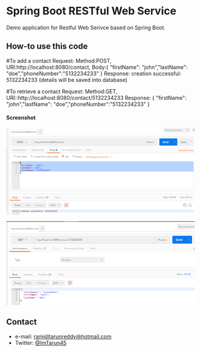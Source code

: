 Spring Boot RESTful Web Service  
==============================
Demo application for Restful Web Serivce based on Spring Boot.

## How-to use this code

#To add a contact
Request: Method:POST, URI:http://localhost:8080/contact, Body:{ "firstName": "john","lastName": "doe","phoneNumber":"5132234233" }
Response: creation successful: 5132234233 (details will be saved into database)

#To retrieve a contact
Request: Method:GET, URI::http://localhost:8080/contact/5132234233
Response: { "firstName": "john","lastName": "doe","phoneNumber":"5132234233" }

#### Screenshot
![Screenshot software](https://github.com/ramidi45/Spring-Boot-Rest-WebService-MySql/blob/master/post.PNG "rest webservice post")

![Screenshot software](https://github.com/ramidi45/Spring-Boot-Rest-WebService-MySql/blob/master/get.PNG "rest webservice get")


## Contact
* e-mail: ramiditarunreddy@hotmail.com
* Twitter: [@ImTarun45](https://twitter.com/ImTarun45 "ImTarun45 on twitter")


